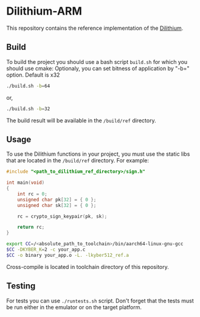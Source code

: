 # Dilithium-ARM

This repository contains the reference implementation of the [Dilithium](https://github.com/pq-crystals/dilithium/).

## Build

To build the project you should use a bash script `build.sh` for which you should use cmake:
Optionaly, you can set bitness of application by "-b=" option. Default is x32
```sh
./build.sh -b=64
```
or,
```sh
./build.sh -b=32
```
The build result will be available in the `/build/ref` directory.

## Usage

To use the Dilithium functions in your project, you must use the static libs that are located in the `/build/ref` directory.
For example:

```c
#include "<path_to_dilithium_ref_directory>/sign.h"

int main(void)
{
    int rc = 0;
    unsigned char pk[32] = { 0 };
    unsigned char sk[32] = { 0 };

    rc = crypto_sign_keypair(pk, sk);

    return rc;
}

```


```sh
export CC=/<absolute_path_to_toolchain>/bin/aarch64-linux-gnu-gcc
$CC -DKYBER_K=2 -c your_app.c
$CC -o binary your_app.o -L. -lkyber512_ref.a
```

Cross-compile is located in toolchain directory of this repository.

## Testing

For tests you can use `./runtests.sh` script. Don't forget that the tests must be run either in the emulator or on the target platform.


